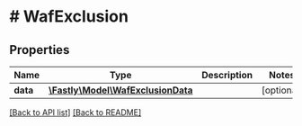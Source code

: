 # # WafExclusion

## Properties

Name | Type | Description | Notes
------------ | ------------- | ------------- | -------------
**data** | [**\Fastly\Model\WafExclusionData**](WafExclusionData.md) |  | [optional] 


[[Back to API list]](../../README.md#endpoints) [[Back to README]](../../README.md)
